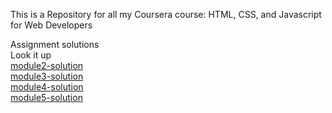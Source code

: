 This is a Repository for all my Coursera course: HTML, CSS, and Javascript for Web Developers


Assignment  solutions
<br>
 <span>Look it up</span>
 <br>
<a href="https://salehbic.github.io/myassignmentcy/module2-solution/">module2-solution<a>
  <br>
<a href="https://salehbic.github.io/myassignmentcy/module3-solution/">module3-solution<a>
  <br>
<a href="https://salehbic.github.io/myassignmentcy/module4-solution/">module4-solution<a>
  <br>
<a  target="_blank" rel="https://salehbic.github.io/myassignmentcy/module5-solution"  href="https://salehbic.github.io/myassignmentcy/module5-solution/">module5-solution<a>

 
